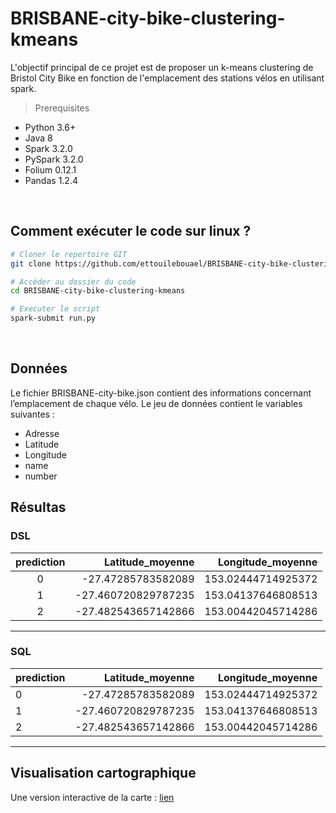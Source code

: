 # BRISBANE-city-bike-clustering-kmeans
L'objectif principal de ce projet est de proposer un k-means clustering de Bristol City Bike en fonction de l'emplacement des stations vélos en utilisant spark.


> Prerequisites
- Python 3.6+ 
- Java 8
- Spark 3.2.0
- PySpark 3.2.0
- Folium 0.12.1
- Pandas 1.2.4
<br>

## Comment exécuter le code sur linux ?
```sh
# Cloner le repertoire GIT
git clone https://github.com/ettouilebouael/BRISBANE-city-bike-clustering-kmeans.git

# Accèder au dossier du code
cd BRISBANE-city-bike-clustering-kmeans

# Executer le script
spark-submit run.py
```
<br>

## Données
Le fichier BRISBANE-city-bike.json  contient des informations concernant l’emplacement de chaque vélo. Le jeu de données contient le variables suivantes :
- Adresse
- Latitude
- Longitude
- name
- number


## Résultas
### DSL

|prediction|   Latitude_moyenne| Longitude_moyenne|
|:--------:|------------------:|-----------------:|
|         0| -27.47285783582089|153.02444714925372|
|         1|-27.460720829787235|153.04137646808513|
|         2|-27.482543657142866|153.00442045714286|
---------------------------------------------------


### SQL
|prediction|   Latitude_moyenne| Longitude_moyenne|
|:---------|------------------:|-----------------:|
|         0| -27.47285783582089|153.02444714925372|
|         1|-27.460720829787235|153.04137646808513|
|         2|-27.482543657142866|153.00442045714286|
---------------------------------------------------



## Visualisation cartographique

Une version interactive de la carte : [lien](https://htmlpreview.github.io/?https://raw.githubusercontent.com/ettouilebouael/BRISBANE-city-bike-clustering-kmeans/main/exported/carte_velo_brisbane.html)
``````````````````
